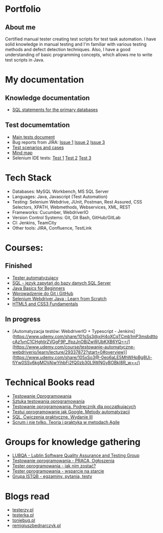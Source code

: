 # Portfolio

## About me

Certified manual tester creating test scripts for test task automation. I have solid knowledge in manual testing and I'm familiar with various testing methods and defect detection techniques. Also, I have a good understanding of basic programming concepts, which allows me to write test scripts in Java. 

# My documentation

## Knowledge documentation
* [SQL statements for the primary databases](https://drive.google.com/file/d/16tmKaRQsYkAhyRBXM6OCON4n66MmK_Yt/view?usp=sharing)

## Test documemtation

* [Main tests document](https://drive.google.com/file/d/1WK7wGD-fwomsYrDJzrm-hWSPvZzNTB6I/view?usp=sharing)
* Bug reports from JIRA:
[Issue 1](https://drive.google.com/file/d/1grq0ZaqBF0lgKWesAcPd8neoR13G1ZBa/view?usp=sharing)
[Issue 2](https://drive.google.com/file/d/1j1B_3BZoB-3Rolwvp9IM3zpw2SRbPCd3/view?usp=sharing)
[Issue 3](https://drive.google.com/file/d/1j1B_3BZoB-3Rolwvp9IM3zpw2SRbPCd3/view?usp=sharing)
* [Test scenarios and cases](https://docs.google.com/spreadsheets/d/1FAvlKEjNl0a2t7LLkB92ERhAr0dhBBZ91FkodMUysMg/edit?usp=sharing)
* [Mind map](https://drive.google.com/file/d/17TeR-AVpvFxBCFPhyxign5KR3K1ANpjv/view?usp=sharing)
* Selenium IDE tests:
[Test 1](https://drive.google.com/file/d/1wH7JgPjFKo8dM4zwmE78NBFxXXMj9TZ4/view?usp=sharing)
[Test 2](https://drive.google.com/file/d/1wH7JgPjFKo8dM4zwmE78NBFxXXMj9TZ4/view?usp=sharing)
[Test 3](https://drive.google.com/file/d/1wH7JgPjFKo8dM4zwmE78NBFxXXMj9TZ4/view?usp=sharing)

# Tech Stack

* Databases: MySQL Workbench, MS SQL Server
* Languages: Java, Javascript (Test Automation)
* Testing: Selenium Webdrive, JUnit, Postman, Rest Assured, CSS Selectors, XPATH, Webmethods, Webservices, XML, REST
* Frameworks: Cucumber, WebdriverIO 
* Version Control Systems: Git, Git Bash, GitHub/GitLab
* CI: Jenkins, TeamCity
* Other tools: JIRA, Confluence, TestLink

# Courses: 

## Finished
* [Tester automatyzujący](https://drive.google.com/file/d/11rYVQCi51rsoqDe9DNplxky5QweSnomo/view?usp=sharing)
* [SQL - język zapytań do bazy danych SQL Server](https://drive.google.com/file/d/1Sh-c-hrgkqsV0Xe_rV7cfyYd7EboSTZr/view?usp=sharing)
* [Java Basics for Beginners](https://www.udemy.com/share/101sSs3@W44xEvKrNJo5I6YPbRF2xbmJi5v0aHvuroZdEb79Fuwn6gvkZqCIPTUX4T50OUmDaw==/)
* [Wprowadzenie do Git i GitHub](https://www.udemy.com/share/101Agk3@yBZpk_Gd0qRGOCXtv6mmVA_Nj6BQt1ai2p6D-aaxicKmGtoA9_JHzOn00xjjGm2pvQ==/)
* [Selenium Webdriver Java : Learn from Scratch](https://www.udemy.com/share/101vq83@uPVgeLomtMKOagE8rKArtf-UoyuY-cZ1FARHsfdr8850z3D9A28iQ3Cykny1toEfvQ==/)
* [HTML5 and CSS3 Fundamentals](https://www.udemy.com/share/101sSs3@xiH4oXCqTCmb1mP3msbdttocAz1ynC1CHghljrZVGgF9P_lfpzJnOBjZwWUbKXB6YQ==/)

## In progress

* [Automatyzacja testów: WebdriverIO + Typescript - Jenkins](https://www.udemy.com/share/101sSs3@xiH4oXCqTCmb1mP3msbdttocAz1ynC1CHghljrZVGgF9P_lfpzJnOBjZwWUbKXB6YQ==/](https://www.udemy.com/course/testowanie-automatyczne-webdriverio/learn/lecture/29337872?start=0#overview)](https://www.udemy.com/share/105xSo3@-0eo6aLE5MhWHpBg8Ui-fiYw0SSv6kgMOVAlwYihbFi2fQ0zb30L9WNGyBOBkI8R_w==/)

# Technical Books read

* [Testowanie Oprogramowania](https://pwicherski.gitbook.io)
* [Sztuka testowania oprogramowania](https://helion.pl/ksiazki/sztuka-testowania-oprogramowania-glenford-j-myers-corey-sandler-tom-badgett-tod,artteo.htm?_ga=NC.9767046283-1587824464&abpar1=desktop&abpar2=170674.1746781.&abpcid=41&abpid=11&bb_coid=3068713&bb_id=3#format/d)
* [Testowanie oprogramowania. Podręcznik dla początkujących ](https://helion.pl/ksiazki/testowanie-oprogramowania-podrecznik-dla-poczatkujacych-rafal-pawlak,szteop.htm?_ga=NC.1384359092-1587824560&abpar1=desktop&abpar2=236563.1746781.&abpcid=41&abpid=11&bb_coid=3069019&bb_id=3#format/d)
* [Testuj oprogramowanie jak Google. Metody automatyzacji ](https://helion.pl/ksiazki/testuj-oprogramowanie-jak-google-metody-automatyzacji-james-a-whittaker-jason-arbon-jeff-carollo,teopgo.htm?_ga=NC.8248156519-1587824599&abpar1=desktop&abpar2=227754.1746781.&abpcid=41&abpid=11&bb_coid=3080973&bb_id=3#format/e)
* [SQL. Ćwiczenia praktyczne. Wydanie III](https://helion.pl/ksiazki/sql-cwiczenia-praktyczne-wydanie-iii-marcin-lis,cwsql3.htm?_ga=NC.6123080027-1587824671&abpar1=desktop&abpar2=275563.1746781.&abpcid=41&abpid=11&bb_coid=3072598&bb_id=3#format/e)
* [Scrum i nie tylko. Teoria i praktyka w metodach Agile ](https://ksiegarnia.pwn.pl/Scrum-i-nie-tylko.-Teoria-i-praktyka-w-metodach-Agile,618699036,p.htmlabpid=11&abpcid=132&bb_id=3&bb_coid=7432964&abpar1=desktop&abpar2=4143114.1746781.&p_action=3206410001&utm_source=a4b&utm_medium=referral&utm_campaign=lc-buybox-wszystkie&_ga=NC.9284813805-1587824711)

# Groups for knowledge gathering

* [LUBQA - Lublin Software Quality Assurance and Testing Group](https://www.facebook.com/LubQA/)
* [Testowanie oprogramowania - PRACA, Ogłoszenia](https://www.facebook.com/groups/215557562210470/?ref=group_header)
* [Tester oprogramowania - jak nim zostać?](https://www.facebook.com/groups/531570473876610/?ref=group_header)
* [Tester oprogramowania - wsparcie na starcie](https://www.facebook.com/groups/testeroprogramowania/?ref=group_header)
* [Grupa ISTQB - egzaminy, pytania, testy](https://www.facebook.com/groups/194288250951242/)

# Blogs read

* [testerzy.pl](http://testerzy.pl)
* [testerka.pl](http://testerka.pl)
* [toniebug.pl](https://www.toniebug.pl)
* [remigiuszbednarczyk.pl](https://remigiuszbednarczyk.pl)
